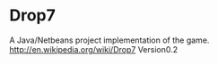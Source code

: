 Drop7
=========
A Java/Netbeans project implementation of the game. http://en.wikipedia.org/wiki/Drop7
Version0.2
